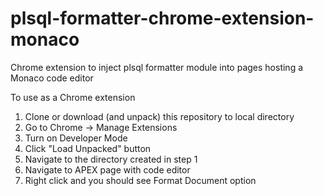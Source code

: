 # plsql-formatter-chrome-extension-monaco
 Chrome extension to inject plsql formatter module into pages hosting a Monaco code editor

 To use as a Chrome extension
 1. Clone or download (and unpack) this repository to local directory
 2. Go to Chrome -> Manage Extensions
 3. Turn on Developer Mode
 4. Click "Load Unpacked" button
 5. Navigate to the directory created in step 1
 6. Navigate to APEX page with code editor
 7. Right click and you should see Format Document option

 